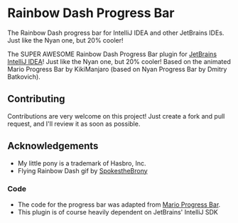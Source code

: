 # Rainbow Dash Progress Bar

The Rainbow Dash progress bar for IntelliJ IDEA and other JetBrains IDEs.
Just like the Nyan one, but 20% cooler!

[//]: # ([![Version]&#40;https://img.shields.io/jetbrains/plugin/v/14708-mario-progress-bar&#41;]&#40;https://plugins.jetbrains.com/plugin/14708-mario-progress-bar/versions&#41;)

[//]: # ()
[//]: # ([![Rating]&#40;https://img.shields.io/jetbrains/plugin/r/rating/14708-mario-progress-bar&#41;]&#40;https://plugins.jetbrains.com/plugin/14708-mario-progress-bar/reviews&#41;)

[//]: # ()
[//]: # ([![Downloads]&#40;https://img.shields.io/jetbrains/plugin/d/14708-mario-progress-bar&#41;]&#40;https://plugins.jetbrains.com/plugin/14708-mario-progress-bar&#41;)

[//]: # ()
[//]: # (![MarioDeterminateBar]&#40;https://i.imgur.com/3ry0GOy.gif&#41;)

[//]: # ()
[//]: # ()
[//]: # (![MarioIndeterminateBar]&#40;https://i.imgur.com/fdUDmZI.gif&#41;)


[//]: # (This is the [Rainbow Dash Progress Bar]&#40;https://plugins.jetbrains.com/plugin/14708-mario-progress-bar/versions&#41; for [JetBrains IntelliJ IDEA]&#40;https://www.jetbrains.com/idea/&#41; based on the Nyan Progress Bar by Dmitry Batkovitch. It display Mario with some bricks for the basic bar and a Koopa Shell for the indeterminate one.)
The SUPER AWESOME Rainbow Dash Progress Bar plugin for [JetBrains IntelliJ IDEA](https://www.jetbrains.com/idea)!
Just like the Nyan one, but 20% cooler!
Based on the animated Mario Progress Bar by KikiManjaro (based on Nyan Progress Bar by Dmitry Batkovich).

## Contributing

Contributions are very welcome on this project!
Just create a fork and pull request, and I'll review it as soon as possible.

## Acknowledgements

* My little pony is a trademark of Hasbro, Inc.
* Flying Rainbow Dash gif by [SpokestheBrony](https://www.deviantart.com/spokesthebrony/art/Flying-Rainbow-Loop-316144649)

### Code

* The code for the progress bar was adapted from [Mario Progress Bar](https://github.com/KikiManjaro/MarioProgressBar).
* This plugin is of course heavily dependent on JetBrains' IntelliJ SDK
